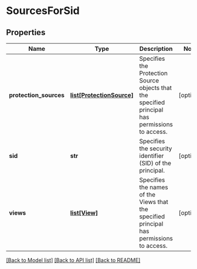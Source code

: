 # SourcesForSid

## Properties
Name | Type | Description | Notes
------------ | ------------- | ------------- | -------------
**protection_sources** | [**list[ProtectionSource]**](ProtectionSource.md) | Specifies the Protection Source objects that the specified principal has permissions to access. | [optional] 
**sid** | **str** | Specifies the security identifier (SID) of the principal. | [optional] 
**views** | [**list[View]**](View.md) | Specifies the names of the Views that the specified principal has permissions to access. | [optional] 

[[Back to Model list]](../README.md#documentation-for-models) [[Back to API list]](../README.md#documentation-for-api-endpoints) [[Back to README]](../README.md)


